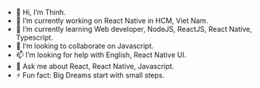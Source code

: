 - 👋 Hi, I’m Thinh.
- 👀 I’m currently working on React Native in HCM, Viet Nam.
- 🌱 I’m currently learning Web developer, NodeJS, ReactJS, React Native, Typescript.
- 💞️ I’m looking to collaborate on Javascript.
- 📫 I’m looking for help with English, React Native UI.
- 💬 Ask me about React, React Native, Javascript.
- ⚡ Fun fact: Big Dreams start with small steps.

<!---
vanthinh2001x/vanthinh2001x is a ✨ special ✨ repository because its `README.md` (this file) appears on your GitHub profile.
You can click the Preview link to take a look at your changes.
--->
